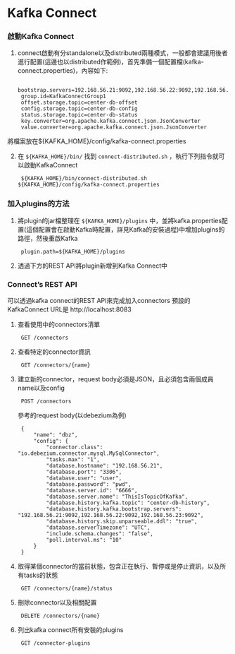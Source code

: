 # Kafka Connect

### 啟動Kafka Connect
1. connect啟動有分standalone以及distributed兩種模式，一般都會建議用後者進行配置(這邊也以distributed作範例)，首先準備一個配置檔(kafka-connect.properties)，內容如下:

        bootstrap.servers=192.168.56.21:9092,192.168.56.22:9092,192.168.56.23:9092
        group.id=KafkaConnectGroup1
        offset.storage.topic=center-db-offset
        config.storage.topic=center-db-config
        status.storage.topic=center-db-status
        key.converter=org.apache.kafka.connect.json.JsonConverter
        value.converter=org.apache.kafka.connect.json.JsonConverter
將檔案放在${KAFKA_HOME}/config/kafka-connect.properties

2. 在 `${KAFKA_HOME}/bin/` 找到 `connect-distributed.sh` ，執行下列指令就可以啟動KafkaConnect

        ${KAFKA_HOME}/bin/connect-distributed.sh ${KAFKA_HOME}/config/kafka-connect.properties

### 加入plugins的方法
1. 將plugin的jar檔整理在 `${KAFKA_HOME}/plugins` 中，並將kafka.properties配置(這個配置會在啟動Kafka時配置，詳見Kafka的安裝過程)中增加plugins的路徑，然後重啟Kafka

        plugin.path=${KAFKA_HOME}/plugins

2. 透過下方的REST API將plugin新增到Kafka Connect中

### Connect’s REST API
可以透過kafka connect的REST API來完成加入connectors
預設的KafkaConnect URL是 http://localhost:8083
1. 查看使用中的connectors清單

        GET /connectors

2. 查看特定的connector資訊

        GET /connectors/{name}
3. 建立新的connector，request body必須是JSON，且必須包含兩個成員name以及config

        POST /connectors
    參考的request body(以debezium為例)

        {
            "name": "dbz",
            "config": {
                "connector.class": "io.debezium.connector.mysql.MySqlConnector",
                "tasks.max": "1",
                "database.hostname": "192.168.56.21",
                "database.port": "3306",
                "database.user": "user",
                "database.password": "pwd",
                "database.server.id": "6666",
                "database.server.name": "ThisIsTopicOfKafka",
                "database.history.kafka.topic": "center-db-history",
                "database.history.kafka.bootstrap.servers": "192.168.56.21:9092,192.168.56.22:9092,192.168.56.23:9092",
                "database.history.skip.unparseable.ddl": "true",
                "database.serverTimezone": "UTC",
                "include.schema.changes": "false",
                "poll.interval.ms": "10"
            }
        }
4. 取得某個connector的當前狀態，包含正在執行、暫停或是停止資訊，以及所有tasks的狀態

        GET /connectors/{name}/status
5. 刪除connector以及相關配置

        DELETE /connectors/{name}
6. 列出kafka connect所有安裝的plugins

        GET /connector-plugins
